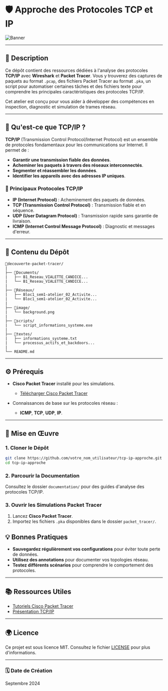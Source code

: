 # 🛡️ **Approche des Protocoles TCP et IP**
![Banner](image/background.png)

---

## 📄 **Description**

Ce dépôt contient des ressources dédiées à l'analyse des protocoles **TCP/IP** avec **Wireshark** et **Packet Tracer**. Vous y trouverez des captures de paquets au format `.pcap`, des fichiers Packet Tracer au format `.pka`, un script pour automatiser certaines tâches et des fichiers texte pour comprendre les principales caractéristiques des protocoles TCP/IP.

Cet atelier est conçu pour vous aider à développer des compétences en inspection, diagnostic et simulation de trames réseau.

---

## 📖 **Qu'est-ce que TCP/IP ?**

**TCP/IP** (Transmission Control Protocol/Internet Protocol) est un ensemble de protocoles fondamentaux pour les communications sur Internet. Il permet de :

- **Garantir une transmission fiable des données**.
- **Acheminer les paquets à travers des réseaux interconnectés**.
- **Segmenter et réassembler les données**.
- **Identifier les appareils avec des adresses IP uniques**.

### 🔗 **Principaux Protocoles TCP/IP**

- **IP (Internet Protocol)** : Acheminement des paquets de données.
- **TCP (Transmission Control Protocol)** : Transmission fiable et en séquence.
- **UDP (User Datagram Protocol)** : Transmission rapide sans garantie de livraison.
- **ICMP (Internet Control Message Protocol)** : Diagnostic et messages d'erreur.

---

## 📂 **Contenu du Dépôt**

```
📂decouverte-packet-tracer/
|
├── 📂Documents/
|   ├── B1_Reseau_VIALETTE_CANDICE...
|   └── B1_Reseau_VIALETTE_CANDICE...
|
├── 📂Réseaux/
|   ├── Bloc1_sem1-atelier_02_Activite...
|   └── Bloc1_sem1-atelier_02_Activite...
|
├── 📂image/
|   └── background.png
|
├── 📂scripts/
|   └── script_informations_systeme.exe
|
├── 📂textes/
|   ├── informations_systeme.txt
|   └── processus_actifs_et_backdoors...
|
└── README.md
```
---

## ⚙️ **Prérequis**

- **Cisco Packet Tracer** installé pour les simulations.
  - [Télécharger Cisco Packet Tracer](https://www.netacad.com/courses/packet-tracer)

- Connaissances de base sur les protocoles réseau :
  - **ICMP**, **TCP**, **UDP**, **IP**.

---

## 🚀 **Mise en Œuvre**

### 1. **Cloner le Dépôt**

```bash
git clone https://github.com/votre_nom_utilisateur/tcp-ip-approche.git
cd tcp-ip-approche
```

### 2. **Parcourir la Documentation**

Consultez le dossier `documentation/` pour des guides d'analyse des protocoles TCP/IP.

### 3. **Ouvrir les Simulations Packet Tracer**

1. Lancez **Cisco Packet Tracer**.
2. Importez les fichiers `.pka` disponibles dans le dossier `packet_tracer/`.


## 💡 **Bonnes Pratiques**

- **Sauvegardez régulièrement vos configurations** pour éviter toute perte de données.
- **Utilisez des annotations** pour documenter vos topologies réseau.
- **Testez différents scénarios** pour comprendre le comportement des protocoles.



---

## 📚 **Ressources Utiles**
- [Tutoriels Cisco Packet Tracer](https://www.netacad.com/courses/packet-tracer)
- [Présentation TCP/IP](https://www.gralon.net/articles/internet-et-webmaster/logiciel/article-le-protocole-tcp-ip---presentation-et-fonctionnement-1597.htm)
  
---

## 🌍 **Licence**

Ce projet est sous licence MIT. Consultez le fichier [LICENSE](LICENSE) pour plus d'informations.

---

### 🗓 **Date de Création**

Septembre 2024
